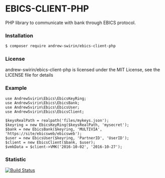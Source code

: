 # EBICS-CLIENT-PHP
PHP library to communicate with bank through EBICS protocol.

### Installation
```bash
$ composer require andrew-swirin/ebics-client-php
```

### License
andrew-swirin/ebics-client-php is licensed under the MIT License, see the LICENSE file for details

### Example
```
use AndrewSvirin\Ebics\EbicsKeyRing;
use AndrewSvirin\Ebics\EbicsBank;
use AndrewSvirin\Ebics\EbicsUser;
use AndrewSvirin\Ebics\EbicsClient;

$keysRealPath = realpath('files/mykeys.json');
$keyring = new EbicsKeyRing($keysRealPath, 'mysecret');
$bank = new EbicsBank($keyring, 'MULTIVIA', 'https://site/ebicsweb/ebicsweb');
$user = new EbicsUser($keyring, 'PartnerID', 'UserID');
$client = new EbicsClient($bank, $user);
$vmkData = $client->VMK('2016-10-02', '2016-10-27');
```

### Statistic
[![Build Status](https://travis-ci.com/andrew-svirin/ebics-client-php.svg?branch=master)](https://travis-ci.com/andrew-svirin/ebics-client-php)
